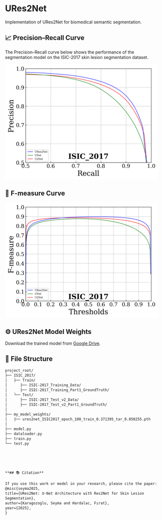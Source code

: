 # URes2Net
Implementation of URes2Net for biomedical semantic segmentation.

## 📈 Precision–Recall Curve
The Precision–Recall curve below shows the performance of the segmentation model on the ISIC-2017 skin lesion segmentation dataset.  

<p align="center">
  <img src="ISIC_2017_pr_curves.png" width="600">
</p>

## 🎢 F-measure Curve
<p align="center">
  <img src="ISIC_2017_fm_curves.png" width="600">
</p>

## ⚙️ URes2Net Model Weights
Download the trained model from [Google Drive](https://drive.google.com/file/d/18LT4r3_5nH18q1vjqukkbh-HzOslKnZx/view?usp=sharing).
## 📁 File Structure

```trainng and testing
project_root/
├── ISIC_2017/                 
│   ├── Train/
│      ├── ISIC-2017_Training_Data/     
│      ├── ISIC-2017_Training_Part1_GroundTruth/   
│   └── Test/
│      ├── ISIC-2017_Test_v2_Data/     
│      ├── ISIC-2017_Test_v2_Part1_GroundTruth/             
│
├── my_model_weights/
│   ├── ures2net_ISIC2017_epoch_100_train_0.371395_tar_0.050255.pth
│
├── model.py        
├── dataloader.py        
├── train.py               
└── test.py
              




**## 📚 Citation**

If you use this work or model in your research, please cite the paper:
@misc{seyma2025,
title={URes2Net: U-Net Architecture with Res2Net for Skin Lesion Segmentation},
author={Karagozoglu, Seyma and Hardalac, Fırat},
year={2025},
}

